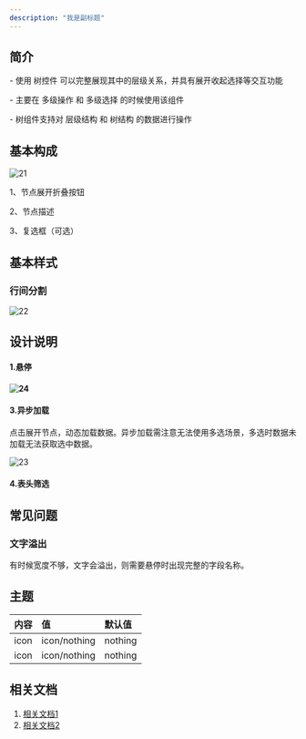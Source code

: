 ```yaml
---
description: "我是副标题"
---
```

<!--副标题具体写法见源代码模式-->

## 简介

\- 使用 树控件 可以完整展现其中的层级关系，并具有展开收起选择等交互功能

\- 主要在 多级操作 和 多级选择 的时候使用该组件

\- 树组件支持对 层级结构 和 树结构 的数据进行操作



## 基本构成
![21](/Users/kongzhanghao/Desktop/21.png)

1、节点展开折叠按钮

2、节点描述

3、复选框（可选）


## 基本样式
### 行间分割
![22](/Users/kongzhanghao/Desktop/22.png)


## 设计说明
#### 1.悬停

#### ![24](/Users/kongzhanghao/Desktop/24.png)

#### 3.异步加载

点击展开节点，动态加载数据。异步加载需注意无法使用多选场景，多选时数据未加载无法获取选中数据。

![23](/Users/kongzhanghao/Desktop/23.png)

#### 4.表头筛选



## 常见问题

### 文字溢出

有时候宽度不够，文字会溢出，则需要悬停时出现完整的字段名称。






## 主题

| 内容 | 值           | 默认值  |
| :--- | :----------- | :------ |
| icon | icon/nothing | nothing |
| icon | icon/nothing | nothing |


## 相关文档

1. [相关文档1](https://www.ucloud.cn)
2. [相关文档2](https://www.ucloud.cn)
